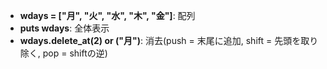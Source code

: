 - **wdays = ["月", "火", "水", "木", "金"]**: 配列
- **puts wdays**: 全体表示
- **wdays.delete_at(2) or ("月")**: 消去(push = 末尾に追加, shift = 先頭を取り除く, pop = shiftの逆)
